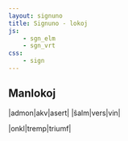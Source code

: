 ```yaml
---
layout: signuno
title: Signuno - lokoj
js:
    - sgn_elm
    - sgn_vrt
css:
    - sign
---
```


<!--

https://www.sutton-signwriting.io/signmaker
-->


## Manlokoj

<div id="gestoj">

|admon|akv|asert|
|ŝalm|vers|vin|

|onkl|tremp|triumf|

</div>


<script>


function sintezo(vort) {
    // korekto de pozicio estu duoana grandecdiferenco
    // tiel ke mezpunktoj koincidos
    function delta(smb1,smb2) {
        const g1 = ssw.ttf.fsw.symbolSize(smb1);
        const g2 = ssw.ttf.fsw.symbolSize(smb2);
        if (g1&&g2)
            return [g2[0]-g1[0],g2[1]-g1[1]];
    }

    // trovu en vortaro
    const formulo = sgn_vrt[vort];
    if (formulo) {
        const pj = formulo.split('@');
        const lf = sgn_elm[pj[0]]
        const pf = sgn_elm['@'+pj[1]];
        console.debug("l: "+lf+ " p: "+pf);
        if (lf[0] == 'S') {
            // se la litero estas unuopa simbolo, ni povas
            // simple anstatŭigi la bazon (S999)
            // sed evtl. adaptu la poziciojn laŭ simbolgrandeco
            // const ls = ssw.ttf.fsw.symbolSize(lf);

            const gesto = pf
                .replace(/S15a([0-9a-z]{2})(\d{3})x(\d{3})/ig,
                    (m,s,l,a) => {
                        const d = delta(`S15a${s}`,lf);
                        const x = Math.trunc(parseInt(l)-d[0]/2);
                        const y = Math.trunc(parseInt(a)-d[1]/2);
                        const nova = `${lf.substring(0,4)}${s}${x}x${y}`;
                        return nova;
                    });
            return ssw.ttf.fsw.signNormalize(gesto);
        }
        return pf; //provizore
    }
}

signune(()=>{
    const abc = document.querySelectorAll("#gestoj table tr")
        .forEach((tr) => {
            // kopiu la tabellinion
            const _tr = tr.cloneNode(true);
            // traduku al Signuno
           for (const td of _tr.children) {
              // trovu tekstojn de la ĉeloj en la vortaro
              // forigu (...) antaŭe
              const text = td.textContent;
              const sgn = sintezo(text);
              if (sgn) {
                td.setAttribute("data-sgn",sgn);
              }
           }
           tr.insertAdjacentElement("afterend",_tr)
        });
},0);
</script>
